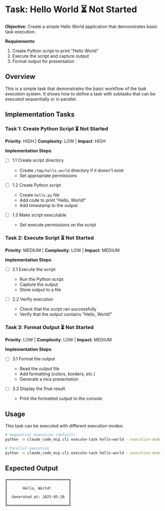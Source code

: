 # Task: Hello World ⏳ Not Started

**Objective**: Create a simple Hello World application that demonstrates basic task execution.

**Requirements**:
1. Create Python script to print "Hello World"
2. Execute the script and capture output
3. Format output for presentation

## Overview

This is a simple task that demonstrates the basic workflow of the task execution system.
It shows how to define a task with subtasks that can be executed sequentially or in parallel.

## Implementation Tasks

### Task 1: Create Python Script ⏳ Not Started

**Priority**: HIGH | **Complexity**: LOW | **Impact**: HIGH

**Implementation Steps**:
- [ ] 1.1 Create script directory
  - Create `/tmp/hello_world` directory if it doesn't exist
  - Set appropriate permissions

- [ ] 1.2 Create Python script
  - Create `hello.py` file
  - Add code to print "Hello, World!"
  - Add timestamp to the output

- [ ] 1.3 Make script executable
  - Set execute permissions on the script

### Task 2: Execute Script ⏳ Not Started

**Priority**: MEDIUM | **Complexity**: LOW | **Impact**: MEDIUM

**Implementation Steps**:
- [ ] 2.1 Execute the script
  - Run the Python script
  - Capture the output
  - Store output to a file

- [ ] 2.2 Verify execution
  - Check that the script ran successfully
  - Verify that the output contains "Hello, World!"

### Task 3: Format Output ⏳ Not Started

**Priority**: LOW | **Complexity**: LOW | **Impact**: MEDIUM

**Implementation Steps**:
- [ ] 3.1 Format the output
  - Read the output file
  - Add formatting (colors, borders, etc.)
  - Generate a nice presentation

- [ ] 3.2 Display the final result
  - Print the formatted output to the console

## Usage

This task can be executed with different execution modes:

```bash
# Sequential execution (default)
python -m claude_code_mcp.cli execute-task hello-world --execution-mode sequential

# Parallel execution
python -m claude_code_mcp.cli execute-task hello-world --execution-mode parallel
```

## Expected Output

```
╔════════════════════════════╗
║                            ║
║       Hello, World!        ║
║                            ║
║  Generated at: 2025-05-20  ║
║                            ║
╚════════════════════════════╝
```